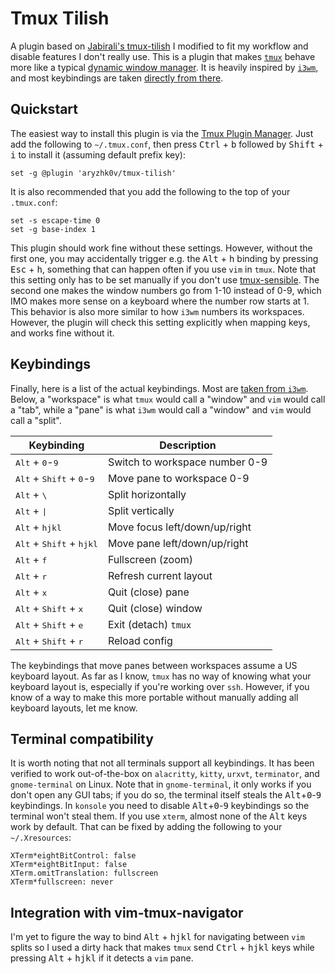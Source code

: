 # Tmux Tilish

A plugin based on [Jabirali's tmux-tilish](https://github.com/jabirali/tmux-tilish) I modified to fit my workflow and disable features I don't really use.
This is a plugin that makes [`tmux`][6] behave more like a typical
[dynamic window manager][7]. It is heavily inspired by [`i3wm`][8], and
most keybindings are taken [directly from there][1].

[1]: https://i3wm.org/docs/refcard.html
[6]: https://github.com/tmux/tmux/wiki/Getting-Started
[7]: https://en.wikipedia.org/wiki/Dynamic_window_manager
[8]: https://i3wm.org/docs/

## Quickstart

The easiest way to install this plugin is via the [Tmux Plugin Manager][2].
Just add the following to `~/.tmux.conf`, then press <kbd>Ctrl</kbd> + <kbd>b</kbd>
followed by <kbd>Shift</kbd> + <kbd>i</kbd> to install it (assuming default prefix key):

	set -g @plugin 'aryzhk0v/tmux-tilish'

It is also recommended that you add the following to the top of your `.tmux.conf`:

	set -s escape-time 0
	set -g base-index 1

This plugin should work fine without these settings. However, without the first one,
you may accidentally trigger e.g. the <kbd>Alt</kbd> + <kbd>h</kbd> binding by pressing
<kbd>Esc</kbd> + <kbd>h</kbd>, something that can happen often if you use `vim` in `tmux`.
Note that this setting only has to be set manually if you don't use [tmux-sensible][4].
The second one makes the window numbers go from 1-10 instead of 0-9, which IMO
makes more sense on a keyboard where the number row starts at 1. This behavior
is also more similar to how `i3wm` numbers its workspaces. However, the plugin
will check this setting explicitly when mapping keys, and works fine without it.

[2]: https://github.com/tmux-plugins/tpm
[4]: https://github.com/tmux-plugins/tmux-sensible

## Keybindings

Finally, here is a list of the actual keybindings. Most are [taken from `i3wm`][1].
Below, a "workspace" is what `tmux` would call a "window" and `vim` would call a "tab",
while a "pane" is what `i3wm` would call a "window" and `vim` would call a "split".

| Keybinding | Description |
| ---------- | ----------- |
| <kbd>Alt</kbd> + <kbd>0</kbd>-<kbd>9</kbd> | Switch to workspace number 0-9 |
| <kbd>Alt</kbd> + <kbd>Shift</kbd> + <kbd>0</kbd>-<kbd>9</kbd> | Move pane to workspace 0-9 |
| <kbd>Alt</kbd> + <kbd>\\</kbd> | Split horizontally |
| <kbd>Alt</kbd> + <kbd>\|</kbd> | Split vertically |
| <kbd>Alt</kbd> + <kbd>h</kbd><kbd>j</kbd><kbd>k</kbd><kbd>l</kbd> | Move focus left/down/up/right |
| <kbd>Alt</kbd> + <kbd>Shift</kbd> + <kbd>h</kbd><kbd>j</kbd><kbd>k</kbd><kbd>l</kbd> | Move pane left/down/up/right |
| <kbd>Alt</kbd> + <kbd>f</kbd> | Fullscreen (zoom) |
| <kbd>Alt</kbd> + <kbd>r</kbd> | Refresh current layout |
| <kbd>Alt</kbd> + <kbd>x</kbd> | Quit (close) pane |
| <kbd>Alt</kbd> + <kbd>Shift</kbd> + <kbd>x</kbd> | Quit (close) window |
| <kbd>Alt</kbd> + <kbd>Shift</kbd> + <kbd>e</kbd> | Exit (detach) `tmux` |
| <kbd>Alt</kbd> + <kbd>Shift</kbd> + <kbd>r</kbd> | Reload config |

The keybindings that move panes between workspaces assume a US keyboard layout.
As far as I know, `tmux` has no way of knowing what your keyboard layout is,
especially if you're working over `ssh`. However, if you know of a way to make
this more portable without manually adding all keyboard layouts, let me know.

## Terminal compatibility

It is worth noting that not all terminals support all keybindings. It has
been verified to work out-of-the-box on `alacritty`, `kitty`, `urxvt`,
`terminator`, and `gnome-terminal` on Linux. Note that in `gnome-terminal`,
it only works if you don't open any GUI tabs; if you do so, the terminal
itself steals the <kbd>Alt</kbd>+<kbd>0</kbd>-<kbd>9</kbd> keybindings. In
`konsole` you need to disable <kbd>Alt</kbd>+<kbd>0</kbd>-<kbd>9</kbd>
keybindings so the terminal won't steal them.
If you use `xterm`, almost none of the <kbd>Alt</kbd> keys work by default.
That can be fixed by adding the following to your `~/.Xresources`:

	XTerm*eightBitControl: false
	XTerm*eightBitInput: false
	XTerm.omitTranslation: fullscreen
	XTerm*fullscreen: never

## Integration with vim-tmux-navigator

I'm yet to figure the way to bind <kbd>Alt</kbd> + <kbd>h</kbd><kbd>j</kbd><kbd>k</kbd><kbd>l</kbd> for navigating between `vim` splits so I used a dirty hack that makes `tmux` send <kbd>Ctrl</kbd> + <kbd>h</kbd><kbd>j</kbd><kbd>k</kbd><kbd>l</kbd> keys while pressing <kbd>Alt</kbd> + <kbd>h</kbd><kbd>j</kbd><kbd>k</kbd><kbd>l</kbd> if it detects a `vim` pane.
